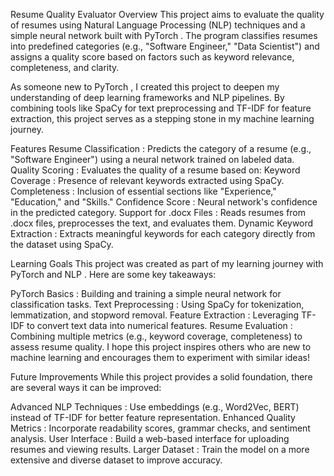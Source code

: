 


Resume Quality Evaluator
Overview
This project aims to evaluate the quality of resumes using Natural Language Processing (NLP) techniques and a simple neural network built with PyTorch . The program classifies resumes into predefined categories (e.g., "Software Engineer," "Data Scientist") and assigns a quality score based on factors such as keyword relevance, completeness, and clarity.

As someone new to PyTorch , I created this project to deepen my understanding of deep learning frameworks and NLP pipelines. By combining tools like SpaCy for text preprocessing and TF-IDF for feature extraction, this project serves as a stepping stone in my machine learning journey.

Features
Resume Classification :
Predicts the category of a resume (e.g., "Software Engineer") using a neural network trained on labeled data.
Quality Scoring :
Evaluates the quality of a resume based on:
Keyword Coverage : Presence of relevant keywords extracted using SpaCy.
Completeness : Inclusion of essential sections like "Experience," "Education," and "Skills."
Confidence Score : Neural network's confidence in the predicted category.
Support for .docx Files :
Reads resumes from .docx files, preprocesses the text, and evaluates them.
Dynamic Keyword Extraction :
Extracts meaningful keywords for each category directly from the dataset using SpaCy.

Learning Goals
This project was created as part of my learning journey with PyTorch and NLP . Here are some key takeaways:

PyTorch Basics : Building and training a simple neural network for classification tasks.
Text Preprocessing : Using SpaCy for tokenization, lemmatization, and stopword removal.
Feature Extraction : Leveraging TF-IDF to convert text data into numerical features.
Resume Evaluation : Combining multiple metrics (e.g., keyword coverage, completeness) to assess resume quality.
I hope this project inspires others who are new to machine learning and encourages them to experiment with similar ideas!


Future Improvements
While this project provides a solid foundation, there are several ways it can be improved:

Advanced NLP Techniques :
Use embeddings (e.g., Word2Vec, BERT) instead of TF-IDF for better feature representation.
Enhanced Quality Metrics :
Incorporate readability scores, grammar checks, and sentiment analysis.
User Interface :
Build a web-based interface for uploading resumes and viewing results.
Larger Dataset :
Train the model on a more extensive and diverse dataset to improve accuracy.
